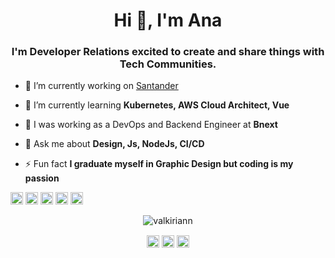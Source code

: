 <h1 align="center">Hi 👋, I'm Ana</h1>
<h3 align="center">I'm Developer Relations excited to create and share things with Tech Communities.</h3>

- 🔭 I’m currently working on [Santander](https://developerhub.santander.com)

- 🌱 I’m currently learning **Kubernetes, AWS Cloud Architect, Vue**

- 👯 I was working as a DevOps and Backend Engineer at **Bnext**

- 💬 Ask me about **Design, Js, NodeJs, CI/CD**

- ⚡ Fun fact **I graduate myself in Graphic Design but coding is my passion**

<p align="left"><img src="https://devicons.github.io/devicon/devicon.git/icons/docker/docker-original-wordmark.svg" alt="docker" width="20" height="20"/> <img src="https://devicons.github.io/devicon/devicon.git/icons/javascript/javascript-original.svg" alt="javascript" width="20" height="20"/> <img src="https://devicons.github.io/devicon/devicon.git/icons/mysql/mysql-original-wordmark.svg" alt="mysql" width="20" height="20"/> <img src="https://devicons.github.io/devicon/devicon.git/icons/nodejs/nodejs-original-wordmark.svg" alt="nodejs" width="20" height="20"/> <img src="https://devicons.github.io/devicon/devicon.git/icons/express/express-original-wordmark.svg" alt="express" width="20" height="20"/></p><p align="center"> <img src="https://github-readme-stats.vercel.app/api?username=valkiriann&show_icons=true" alt="valkiriann" /> </p>

<p align="center">
<a href="https://dev.to/valkiriann" target="blank"><img align="center" src="https://cdn.jsdelivr.net/npm/simple-icons@3.0.1/icons/dev-dot-to.svg" alt="valkiriann" height="20" width="20" /></a>
<a href="https://twitter.com/ana_eav" target="blank"><img align="center" src="https://cdn.jsdelivr.net/npm/simple-icons@3.0.1/icons/twitter.svg" alt="ana_eav" height="20" width="20" /></a>
<a href="https://linkedin.com/in/ana-enríquez-alonso-villalobos" target="blank"><img align="center" src="https://cdn.jsdelivr.net/npm/simple-icons@3.0.1/icons/linkedin.svg" alt="ana-enríquez-alonso-villalobos" height="20" width="20" /></a>
</p>
